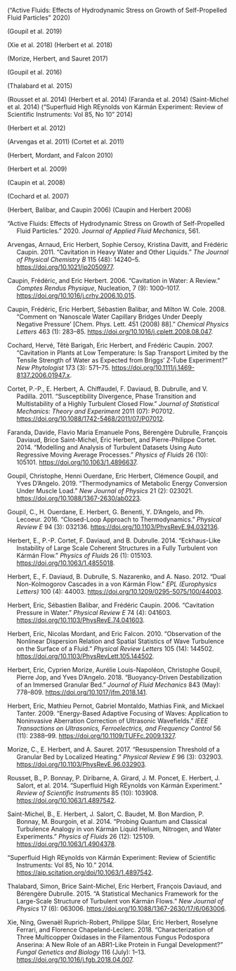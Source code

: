 (“Active Fluids: Effects of Hydrodynamic Stress on Growth of
Self-Propelled Fluid Particles” 2020)

(Goupil et al. 2019)

(Xie et al. 2018) (Herbert et al. 2018)

(Morize, Herbert, and Sauret 2017)

(Goupil et al. 2016)

(Thalabard et al. 2015)

(Rousset et al. 2014) (Herbert et al. 2014) (Faranda et al. 2014)
(Saint-Michel et al. 2014) (“Superfluid High REynolds von Kármán
Experiment: Review of Scientific Instruments: Vol 85, No 10” 2014)

(Herbert et al. 2012)

(Arvengas et al. 2011) (Cortet et al. 2011)

(Herbert, Mordant, and Falcon 2010)

(Herbert et al. 2009)

(Caupin et al. 2008)

(Cochard et al. 2007)

(Herbert, Balibar, and Caupin 2006) (Caupin and Herbert 2006)

<div id="refs" class="references hanging-indent">

<div id="ref-noauthor_active_2020">

“Active Fluids: Effects of Hydrodynamic Stress on Growth of
Self-Propelled Fluid Particles.” 2020. *Journal of Applied Fluid
Mechanics*, 561.

</div>

<div id="ref-arvengas_cavitation_2011">

Arvengas, Arnaud, Eric Herbert, Sophie Cersoy, Kristina Davitt, and
Frédéric Caupin. 2011. “Cavitation in Heavy Water and Other Liquids.”
*The Journal of Physical Chemistry B* 115 (48): 14240–5.
<https://doi.org/10.1021/jp2050977>.

</div>

<div id="ref-caupin_cavitation_2006">

Caupin, Frédéric, and Eric Herbert. 2006. “Cavitation in Water: A
Review.” *Comptes Rendus Physique*, Nucleation, 7 (9): 1000–1017.
<https://doi.org/10.1016/j.crhy.2006.10.015>.

</div>

<div id="ref-caupin_comment_2008">

Caupin, Frédéric, Eric Herbert, Sébastien Balibar, and Milton W. Cole.
2008. “Comment on ‘Nanoscale Water Capillary Bridges Under Deeply
Negative Pressure’ \[Chem. Phys. Lett. 451 (2008) 88\].” *Chemical
Physics Letters* 463 (1): 283–85.
<https://doi.org/10.1016/j.cplett.2008.08.047>.

</div>

<div id="ref-cochard_cavitation_2007">

Cochard, Hervé, Têtè Barigah, Eric Herbert, and Frédéric Caupin. 2007.
“Cavitation in Plants at Low Temperature: Is Sap Transport Limited by
the Tensile Strength of Water as Expected from Briggs’ Z-Tube
Experiment?” *New Phytologist* 173 (3): 571–75.
<https://doi.org/10.1111/j.1469-8137.2006.01947.x>.

</div>

<div id="ref-cortet_susceptibility_2011">

Cortet, P.-P., E. Herbert, A. Chiffaudel, F. Daviaud, B. Dubrulle, and
V. Padilla. 2011. “Susceptibility Divergence, Phase Transition and
Multistability of a Highly Turbulent Closed Flow.” *Journal of
Statistical Mechanics: Theory and Experiment* 2011 (07): P07012.
<https://doi.org/10.1088/1742-5468/2011/07/P07012>.

</div>

<div id="ref-faranda_modelling_2014">

Faranda, Davide, Flavio Maria Emanuele Pons, Bérengère Dubrulle,
François Daviaud, Brice Saint-Michel, Éric Herbert, and Pierre-Philippe
Cortet. 2014. “Modelling and Analysis of Turbulent Datasets Using Auto
Regressive Moving Average Processes.” *Physics of Fluids* 26 (10):
105101. <https://doi.org/10.1063/1.4896637>.

</div>

<div id="ref-goupil_thermodynamics_2019">

Goupil, Christophe, Henni Ouerdane, Eric Herbert, Clémence Goupil, and
Yves D’Angelo. 2019. “Thermodynamics of Metabolic Energy Conversion
Under Muscle Load.” *New Journal of Physics* 21 (2): 023021.
<https://doi.org/10.1088/1367-2630/ab0223>.

</div>

<div id="ref-goupil_closed-loop_2016">

Goupil, C., H. Ouerdane, E. Herbert, G. Benenti, Y. D’Angelo, and Ph.
Lecoeur. 2016. “Closed-Loop Approach to Thermodynamics.” *Physical
Review E* 94 (3): 032136. <https://doi.org/10.1103/PhysRevE.94.032136>.

</div>

<div id="ref-herbert_eckhaus-like_2014">

Herbert, E., P.-P. Cortet, F. Daviaud, and B. Dubrulle. 2014.
“Eckhaus-Like Instability of Large Scale Coherent Structures in a
Fully Turbulent von Kármán Flow.” *Physics of Fluids* 26 (1): 015103.
<https://doi.org/10.1063/1.4855018>.

</div>

<div id="ref-herbert_dual_2012">

Herbert, E., F. Daviaud, B. Dubrulle, S. Nazarenko, and A. Naso. 2012.
“Dual Non-Kolmogorov Cascades in a von Kármán Flow.” *EPL (Europhysics
Letters)* 100 (4): 44003. <https://doi.org/10.1209/0295-5075/100/44003>.

</div>

<div id="ref-herbert_cavitation_2006">

Herbert, Eric, Sébastien Balibar, and Frédéric Caupin. 2006. “Cavitation
Pressure in Water.” *Physical Review E* 74 (4): 041603.
<https://doi.org/10.1103/PhysRevE.74.041603>.

</div>

<div id="ref-herbert_observation_2010">

Herbert, Eric, Nicolas Mordant, and Eric Falcon. 2010. “Observation of
the Nonlinear Dispersion Relation and Spatial Statistics of Wave
Turbulence on the Surface of a Fluid.” *Physical Review Letters* 105
(14): 144502. <https://doi.org/10.1103/PhysRevLett.105.144502>.

</div>

<div id="ref-herbert_buoyancy-driven_2018">

Herbert, Eric, Cyprien Morize, Aurélie Louis-Napoléon, Christophe
Goupil, Pierre Jop, and Yves D’Angelo. 2018. “Buoyancy-Driven
Destabilization of an Immersed Granular Bed.” *Journal of Fluid
Mechanics* 843 (May): 778–809. <https://doi.org/10.1017/jfm.2018.141>.

</div>

<div id="ref-herbert_energy-based_2009">

Herbert, Eric, Mathieu Pernot, Gabriel Montaldo, Mathias Fink, and
Mickael Tanter. 2009. “Energy-Based Adaptive Focusing of Waves:
Application to Noninvasive Aberration Correction of Ultrasonic
Wavefields.” *IEEE Transactions on Ultrasonics, Ferroelectrics, and
Frequency Control* 56 (11): 2388–99.
<https://doi.org/10.1109/TUFFc.2009.1327>.

</div>

<div id="ref-morize_resuspension_2017">

Morize, C., E. Herbert, and A. Sauret. 2017. “Resuspension Threshold of
a Granular Bed by Localized Heating.” *Physical Review E* 96 (3):
032903. <https://doi.org/10.1103/PhysRevE.96.032903>.

</div>

<div id="ref-rousset_superfluid_2014">

Rousset, B., P. Bonnay, P. Diribarne, A. Girard, J. M. Poncet, E.
Herbert, J. Salort, et al. 2014. “Superfluid High REynolds von Kármán
Experiment.” *Review of Scientific Instruments* 85 (10): 103908.
<https://doi.org/10.1063/1.4897542>.

</div>

<div id="ref-saint-michel_probing_2014">

Saint-Michel, B., E. Herbert, J. Salort, C. Baudet, M. Bon Mardion, P.
Bonnay, M. Bourgoin, et al. 2014. “Probing Quantum and Classical
Turbulence Analogy in von Kármán Liquid Helium, Nitrogen, and Water
Experiments.” *Physics of Fluids* 26 (12): 125109.
<https://doi.org/10.1063/1.4904378>.

</div>

<div id="ref-noauthor_superfluid_2014">

“Superfluid High REynolds von Kármán Experiment: Review of Scientific
Instruments: Vol 85, No 10.” 2014.
<https://aip.scitation.org/doi/10.1063/1.4897542>.

</div>

<div id="ref-thalabard_statistical_2015">

Thalabard, Simon, Brice Saint-Michel, Eric Herbert, François Daviaud,
and Bérengère Dubrulle. 2015. “A Statistical Mechanics Framework for the
Large-Scale Structure of Turbulent von Kármán Flows.” *New Journal of
Physics* 17 (6): 063006.
<https://doi.org/10.1088/1367-2630/17/6/063006>.

</div>

<div id="ref-xie_characterization_2018">

Xie, Ning, Gwenaël Ruprich-Robert, Philippe Silar, Eric Herbert,
Roselyne Ferrari, and Florence Chapeland-Leclerc. 2018.
“Characterization of Three Multicopper Oxidases in the Filamentous
Fungus Podospora Anserina: A New Role of an ABR1-Like Protein in Fungal
Development?” *Fungal Genetics and Biology* 116 (July): 1–13.
<https://doi.org/10.1016/j.fgb.2018.04.007>.

</div>

</div>
